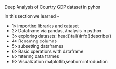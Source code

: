 Deep Analysis of Country GDP dataset in pyhon

In this section we learned - 
* 1> importing libraries and dataset
* 2> Dataframe via pandas, Analysis in python
* 3> exploring datasets: head()tail()info()describe()
* 4> Renaming columns 
* 5> subsetting dataframes 
* 6> Basic operations with dataframe
* 8> filtering data frames 
* 9> Visualization matplotlib,seaborn introduction
